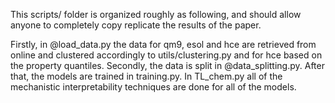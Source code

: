 This scripts/ folder is organized roughly as following, and should allow anyone to completely copy replicate the results of the paper.

Firstly, in @load_data.py the data for qm9, esol and hce are retrieved from online and clustered accordingly to utils/clustering.py and for hce based on the property quantiles. Secondly, the data is split in @data_splitting.py. After that, the models are trained in training.py. In TL_chem.py all of the mechanistic interpretability techniques are done for all of the models.

